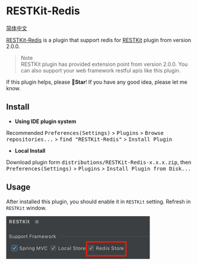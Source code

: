 # RESTKit-Redis

[简体中文](./README.zh_CN.md)

[RESTKit-Redis](#) is a plugin that support redis for [RESTKit](https://plugins.jetbrains.com/plugin/14723-restkit) plugin from version 2.0.0.


> Note  
> RESTKit plugin has provided extension point from version 2.0.0. You can also support your web framework restful apis like this plugin.

If this plugin helps, please **🌟Star**! If you have any good idea, please let me know.


## Install
- **Using IDE plugin system**

Recommended <kbd>Preferences(Settings)</kbd> > <kbd>Plugins</kbd> > <kbd>Browse repositories...</kbd> > <kbd>find "RESTKit-Redis"</kbd> > <kbd>Install Plugin</kbd>

- **Local Install**

Download plugin form <kbd>distributions/RESTKit-Redis-x.x.x.zip</kbd>, then <kbd>Preferences(Settings)</kbd> > <kbd>Plugins</kbd> > <kbd>Install Plugin from Disk...</kbd>

## Usage
After installed this plugin, you should enable it in `RESTKit` setting. Refresh in `RESTKit` window.

![enable](./.images/setting.png)